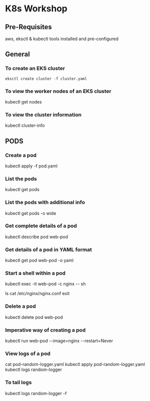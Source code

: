 # K8s Workshop
## Pre-Requisites
aws, eksctl & kubectl tools installed and pre-configured
## General
### To create an EKS cluster
```eksctl create cluster -f cluster.yaml```
### To view the worker nodes of an EKS cluster
kubectl get nodes
### To view the cluster information
kubectl cluster-info
## PODS
### Create a pod
kubectl apply -f pod.yaml
### List the pods
kubectl get pods
### List the pods with additional info
kubectl get pods -o wide
### Get complete details of a pod
kubectl describe pod web-pod
### Get details of a pod in YAML format
kubectl get pod web-pod -o yaml
### Start a shell within a pod
kubectl exec -it web-pod -c nginx -- sh

ls
cat /etc/nginx/nginx.conf
exit

### Delete a pod
kubectl delete pod web-pod
### Imperative way of creating a pod
kubectl run web-pod  --image=nginx --restart=Never
### View logs of a pod
cat pod-random-logger.yaml
kubectl apply pod-random-logger.yaml
kubectl logs random-logger
### To tail logs
kubectl logs random-logger -f
